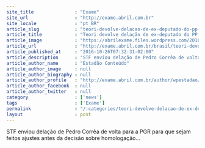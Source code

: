 ```yaml
---
site_title               : "Exame"
site_url                 : "http://exame.abril.com.br"
site_locale              : "pt_BR"
article_slug             : "teori-devolve-delacao-de-ex-deputado-do-pp-a-pgr"
article_title            : "Teori devolve delação de ex-deputado do PP à PGR"
article_image            : "https://abrilexame.files.wordpress.com/2016/10/original_ex-deputado_federal_pedro_correa_pp_reu_do_mensalao4.jpg?quality=70&strip=all&w=590"
article_url              : "http://exame.abril.com.br/brasil/teori-devolve-delacao-de-ex-deputado-do-pp-a-pgr/"
article_published_at     : "2016-10-26T07:32:31-02:00"
article_description      : "STF enviou delação de Pedro Corrêa de volta para a PGR para que sejam feitos ajustes antes da decisão sobre homologação..."
article_author_name      : "Estadão Conteúdo"
article_author_image     : null
article_author_biography : null
article_author_profile   : "http://exame.abril.com.br/author/wpestadao/"
article_author_facebook  : null
article_author_twitter   : null
category                 : ['news']
tags                     : ['Exame']
permalink                : "/:categories/teori-devolve-delacao-de-ex-deputado-do-pp-a-pgr/"
layout                   : post
---
```


STF enviou delação de Pedro Corrêa de volta para a PGR para que sejam feitos ajustes antes da decisão sobre homologação...
